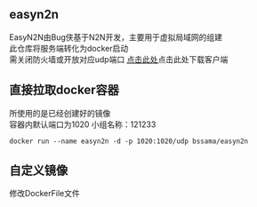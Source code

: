 ## easyn2n
EasyN2N由Bug侠基于N2N开发，主要用于虚拟局域网的组建 <br>
此仓库将服务端转化为docker启动 <br>
需关闭防火墙或开放对应udp端口
[点击此处](https://bugxia.com/357.html)点击此处下载客户端 <br>
## 直接拉取docker容器
所使用的是已经创建好的镜像 <br>
容器内默认端口为1020  小组名称：121233 <br>
```
docker run --name easyn2n -d -p 1020:1020/udp bssama/easyn2n
```
## 自定义镜像
修改DockerFile文件 <br>
